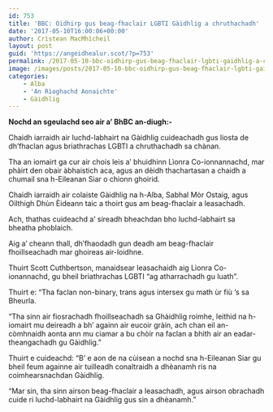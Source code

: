 ```yaml
---
id: 753
title: 'BBC: Oidhirp gus beag-fhaclair LGBTI Gàidhlig a chruthachadh'
date: '2017-05-10T16:00:06+00:00'
author: Crìstean MacMhìcheil
layout: post
guid: 'https://angeidhealur.scot/?p=753'
permalink: /2017-05-10-bbc-oidhirp-gus-beag-fhaclair-lgbti-gaidhlig-a-chruthachadh/
image: /images/posts/2017-05-10-bbc-oidhirp-gus-beag-fhaclair-lgbti-gaidhlig-a-chruthachadh.webp
categories:
    - Alba
    - 'An Rìoghachd Aonaichte'
    - Gàidhlig
---
```


**Nochd an sgeulachd seo air a’ BhBC an-diugh:-**

Chaidh iarraidh air luchd-labhairt na Gàidhlig cuideachadh gus liosta de dh’fhaclan agus briathrachas LGBTI a chruthachadh sa chànan.

Tha an iomairt ga cur air chois leis a’ bhuidhinn Lìonra Co-ionnannachd, mar phàirt den obair àbhaistich aca, agus an dèidh thachartasan a chaidh a chumail sna h-Eileanan Siar o chionn ghoirid.

Chaidh iarraidh air colaiste Gàidhlig na h-Alba, Sabhal Mòr Ostaig, agus Oilthigh Dhùn Èideann taic a thoirt gus am beag-fhaclair a leasachadh.

Ach, thathas cuideachd a’ sireadh bheachdan bho luchd-labhairt sa bheatha phoblaich.

Aig a’ cheann thall, dh’fhaodadh gun deadh am beag-fhaclair fhoillseachadh mar ghoireas air-loidhne.

Thuirt Scott Cuthbertson, manaidsear leasachaidh aig Lìonra Co-ionannachd, gu bheil briathrachas LGBTI “ag atharrachadh gu luath”.

Thuirt e: “Tha faclan non-binary, trans agus intersex gu math ùr fiù ’s sa Bheurla.

“Tha sinn air fiosrachadh fhoillseachadh sa Ghàidhlig roimhe, leithid na h-iomairt mu deireadh a bh’ againn air eucoir gràin, ach chan eil an-còmhnaidh aonta ann mu ciamar a bu chòir na faclan a bhith air an eadar-theangachadh gu Gàidhlig.”

Thuirt e cuideachd: “B’ e aon de na cùisean a nochd sna h-Eileanan Siar gu bheil feum againne air tuilleadh conaltraidh a dhèanamh ris na coimhearsnachdan Gàidhlig.

“Mar sin, tha sinn airson beag-fhaclair a leasachadh, agus airson obrachadh cuide ri luchd-labhairt na Gàidhlig gus sin a dhèanamh.”
